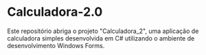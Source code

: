 # Calculadora-2.0
Este repositório abriga o projeto "Calculadora_2", uma aplicação de calculadora simples desenvolvida em C# utilizando o ambiente de desenvolvimento Windows Forms.
